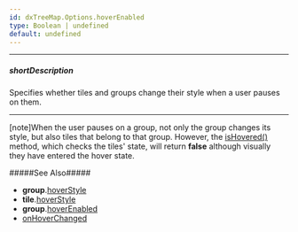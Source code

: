 ```yaml
---
id: dxTreeMap.Options.hoverEnabled
type: Boolean | undefined
default: undefined
---
```

---
##### shortDescription
Specifies whether tiles and groups change their style when a user pauses on them.

---
[note]When the user pauses on a group, not only the group changes its style, but also tiles that belong to that group. However, the [isHovered()](/api-reference/10%20UI%20Components/dxTreeMap/6%20Node/3%20Methods/isHovered().md '/Documentation/ApiReference/UI_Components/dxTreeMap/Node/Methods/#isHovered') method, which checks the tiles' state, will return **false** although visually they have entered the hover state.

#####See Also#####
- **group**.[hoverStyle](/api-reference/10%20UI%20Components/dxTreeMap/1%20Configuration/group/hoverStyle '/Documentation/ApiReference/UI_Components/dxTreeMap/Configuration/group/hoverStyle/')
- **tile**.[hoverStyle](/api-reference/10%20UI%20Components/dxTreeMap/1%20Configuration/tile/hoverStyle '/Documentation/ApiReference/UI_Components/dxTreeMap/Configuration/tile/hoverStyle/')
- **group**.[hoverEnabled](/api-reference/10%20UI%20Components/dxTreeMap/1%20Configuration/group/hoverEnabled.md '/Documentation/ApiReference/UI_Components/dxTreeMap/Configuration/group/#hoverEnabled')
- [onHoverChanged](/api-reference/10%20UI%20Components/dxTreeMap/1%20Configuration/onHoverChanged.md '/Documentation/ApiReference/UI_Components/dxTreeMap/Configuration/#onHoverChanged')